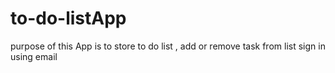 # to-do-listApp
purpose of this App is to store to do list , add or remove task from list 
sign in using email
